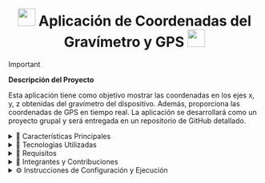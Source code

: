 <h1 align='center'> <img src = 'https://github.com/user-attachments/assets/5dae2225-0337-4c9e-88ae-42e513accc46' height='35px'>
 Aplicación de Coordenadas del Gravímetro y GPS <img src = 'https://github.com/user-attachments/assets/efd9ba19-22c6-491e-92ef-eeeca532c50d' height='35px'>
</h1>


> [!IMPORTANT]
> **Descripción del Proyecto**
>
> Esta aplicación tiene como objetivo mostrar las coordenadas en los ejes x, y, z obtenidas del gravímetro del dispositivo. Además, proporciona las coordenadas de GPS en tiempo real. La aplicación se desarrollará como un proyecto grupal y será entregada en un repositorio de GitHub detallado.

<details> 
    <summary>🧩 Características Principales </summary>
      
>     * Visualización de coordenadas del gravímetro (x, y, z).
>     * Obtención de coordenadas GPS en tiempo real.  
>     * Interfaz intuitiva para el usuario.
>
</details>
<details> 
    <summary>🧩 Tecnologías Utilizadas </summary>
      
>     * Lenguaje de programación: Kotlin.
>     * Plataforma: Android Studio.
>     * Control de versiones: Git y GitHub para la colaboración.
>
</details>

<details> 
    <summary>🧩 Requisitos </summary>
      
>     * Dispositivo con sensores de gravímetro y GPS.
>     * Conexión a Internet para las funciones relacionadas con mapas (opcional).
>
</details>

<details> 
    <summary>🧩 Integrantes y Contribuciones</summary>
   > 
    <h3> 
     👥 Integrantes y sus roles: 
    </h3>
   
   > - **John Mata**  
   >   📌 Se encragó del diseño de la interfaz gráfica de la aplicación.  
   >- **Samuel Cuti, Anthony Minga y Alan Ríos**  
   >   📌 Se encargaron de la implementación para la funcionalidad del GPS de la aplicación.
   > - **Isabel Pazto y Dustin Marcatoma**  
   >   📌 Fueron quienes realizaron la creacion de este Readme del repositorio.
   > - **Estefanía Sánchez**  
   >   📌 Encargada de la generación del APK de la aplicación, además, es quien inserta los anexos en el Readme del repositorio.
</details>

<details> 
    <summary>⚙️ Instrucciones de Configuración y Ejecución</summary>
   > 
    <h3>
     🛠️ Pasos para ejecutar el proyecto: 
    </h3>

>    1. **Clonar el repositorio desde GitHub:**
>       Ejecuta el siguiente comando en tu terminal:  
>       ```bash
>       git clone "https://github.com/estefaniamsp/Gravimetro-Android.git"
>       ```

>
>    2. **Abrir el proyecto en el entorno de desarrollo:**
>       Abre el proyecto clonado en el entorno de desarrollo que prefieras (como **Android Studio**).

>
>    3. **Configurar las dependencias:**
>       Si es necesario, sincroniza las dependencias del proyecto en Android Studio para asegurarte de que todo esté actualizado.

>
>    4. **Seleccionar dispositivo de ejecución:**
>       - Puedes usar un **emulador** configurado en Android Studio.  
>       - También puedes conectar un **dispositivo físico** habilitando la depuración USB en tu móvil.

>
>    5. **Compilar y ejecutar:**  
>       - Haz clic en el botón **Run** (o presiona `Shift + F10`) para compilar y ejecutar la aplicación.  
>       - La aplicación se desplegará en el emulador o dispositivo conectado.
>
</details>



